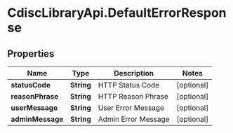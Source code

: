 # CdiscLibraryApi.DefaultErrorResponse

## Properties

Name | Type | Description | Notes
------------ | ------------- | ------------- | -------------
**statusCode** | **String** | HTTP Status Code | [optional] 
**reasonPhrase** | **String** | HTTP Reason Phrase | [optional] 
**userMessage** | **String** | User Error Message | [optional] 
**adminMessage** | **String** | Admin Error Message | [optional] 


